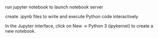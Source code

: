 run jupyter notebook to launch notebook server

create .ipynb files to write and execute Python code interactively

In the Jupyter interface, click on New → Python 3 (ipykernel) to create a new notebook.